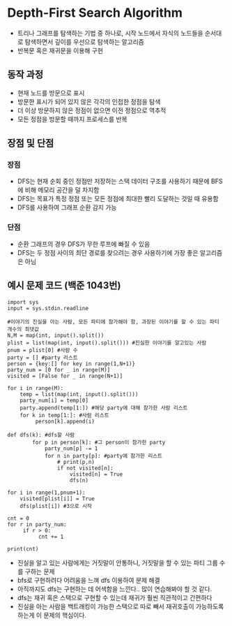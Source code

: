 # Depth-First Search Algorithm
* 트리나 그래프를 탐색하는 기법 중 하나로, 시작 노드에서 자식의 노드들을 순서대로 탐색하면서 깊이를 우선으로 탐색하는 알고리즘
* 반복문 혹은 재귀문을 이용해 구현

## 동작 과정
* 현재 노드를 방문으로 표시
* 방문한 표시가 되어 있지 않은 각각의 인접한 정점을 탐색
* 더 이상 방문하지 않은 정점이 없으면 이전 정점으로 역추적
* 모든 정점을 방문할 때까지 프로세스를 반복

## 장점 및 단점
### 장점
* DFS는 현재 순회 중인 정점만 저장하는 스택 데이터 구조를 사용하기 때문에 BFS에 비해 메모리 공간을 덜 차지함
* DFS는 목표가 특정 정점 또는 모든 정점에 최대한 빨리 도달하는 것일 때 유용함
* DFS를 사용하여 그래프 순환 감지 가능

### 단점
* 순환 그래프의 경우 DFS가 무한 루프에 빠질 수 있음
* DFS는 두 정점 사이의 최단 경로를 찾으려는 경우 사용하기에 가장 좋은 알고리즘은 아님

## 예시 문제 코드 (백준 1043번)
```python3
import sys
input = sys.stdin.readline

#이야기의 진실을 아는 사람, 모든 파티에 참가해야 함, 과장된 이야기를 할 수 있는 파티 개수의 최댓값
N,M = map(int, input().split())
plist = list(map(int, input().split())) #진실한 이야기를 알고있는 사람
pnum = plist[0] #사람 수
party = [] #party 리스트
person = {key:[] for key in range(1,N+1)}
party_num = [0 for _ in range(M)]
visited = [False for _ in range(N+1)]

for i in range(M):
    temp = list(map(int, input().split()))
    party_num[i] = temp[0]
    party.append(temp[1:]) #해당 party에 대해 참가한 사람 리스트
    for k in temp[1:]: #사람 리스트
         person[k].append(i)

def dfs(k): #dfs할 사람
        for p in person[k]: #그 person이 참가한 party
            party_num[p] -= 1
            for n in party[p]: #party에 참가한 리스트
                # print(p,n)
                if not visited[n]:
                    visited[n] = True
                    dfs(n)

for i in range(1,pnum+1):
    visited[plist[i]] = True
    dfs(plist[i]) #3으로 시작

cnt = 0
for r in party_num:
     if r > 0:
          cnt += 1

print(cnt)
```
* 진실을 알고 있는 사람에게는 거짓말이 안통하니, 거짓말을 할 수 있는 파티 그룹 수를 구하는 문제
* bfs로 구현하려다 어려움을 느껴 dfs 이용하여 문제 해결
* 아직까지도 dfs는 구현하는 데 어색함을 느낀다.. 많이 연습해봐야 할 것 같다.
* dfs는 재귀 혹은 스택으로 구현할 수 있는데 재귀가 훨씬 직관적이고 간편하다
* 진실을 아는 사람을 백트래킹이 가능한 스택으로 따로 빼서 재귀호출이 가능하도록 하는게 이 문제의 핵심이다.
